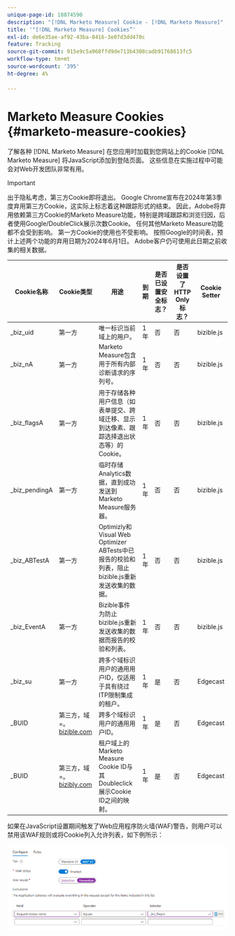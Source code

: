 ```yaml
---
unique-page-id: 18874590
description: "[!DNL Marketo Measure] Cookie - [!DNL Marketo Measure]"
title: '"[!DNL Marketo Measure] Cookies”'
exl-id: de6e35ae-af92-43ba-8416-3e07d3dd470c
feature: Tracking
source-git-commit: 915e9c5a968ffd9de713b4308cadb91768613fc5
workflow-type: tm+mt
source-wordcount: '395'
ht-degree: 4%

---
```


# Marketo Measure Cookies {#marketo-measure-cookies}

了解各种 [!DNL Marketo Measure] 在您应用时加载到您网站上的Cookie [!DNL Marketo Measure] 将JavaScript添加到登陆页面。 这些信息在实施过程中可能会对Web开发团队非常有用。

>[!IMPORTANT]
>
>出于隐私考虑，第三方Cookie即将退出。 Google Chrome宣布在2024年第3季度弃用第三方Cookie，这实际上标志着这种跟踪形式的结束。 因此，Adobe将弃用依赖第三方Cookie的Marketo Measure功能，特别是跨域跟踪和浏览归因，后者使用Google/DoubleClick展示次数Cookie。 任何其他Marketo Measure功能都不会受到影响。 第一方Cookie的使用也不受影响。 按照Google的时间表，预计上述两个功能的弃用日期为2024年6月1日。 Adobe客户仍可使用此日期之前收集的相关数据。

<table>
<thead>
  <tr>
    <th>Cookie名称</th>
    <th>Cookie类型</th>
    <th>用途</th>
    <th>到期</th>
    <th>是否已设置安全标志？<br></th>
    <th>是否设置了HTTP Only标志？</th>
    <th>Cookie Setter</th>
  </tr>
</thead>
<tbody>
  <tr>
    <td>_biz_uid</td>
    <td>第一方</td>
    <td>唯一标识当前域上的用户。</td>
    <td>1年</td>
    <td>否</td>
    <td>否</td>
    <td>bizible.js</td>
  </tr>
  <tr>
    <td>_biz_nA</td>
    <td>第一方</td>
    <td>Marketo Measure包含用于所有内部诊断请求的序列号。</td>
    <td>1年</td>
    <td>否</td>
    <td>否</td>
    <td>bizible.js</td>
  </tr>
  <tr>
    <td>_biz_flagsA</td>
    <td>第一方</td>
    <td>用于存储各种用户信息（如表单提交、跨域迁移、显示到达像素、跟踪选择退出状态等）的Cookie。</td>
    <td>1年</td>
    <td>否</td>
    <td>否</td>
    <td>bizible.js</td>
  </tr>
  <tr>
    <td>_biz_pendingA</td>
    <td>第一方</td>
    <td>临时存储Analytics数据，直到成功发送到Marketo Measure服务器。</td>
    <td>1年</td>
    <td>否</td>
    <td>否</td>
    <td>bizible.js</td>
  </tr>
  <tr>
    <td>_biz_ABTestA</td>
    <td>第一方</td>
    <td>Optimizly和Visual Web Optimizer ABTests中已报告的校验和列表，阻止bizible.js重新发送收集的数据。</td>
    <td>1年</td>
    <td>否</td>
    <td>否</td>
    <td>bizible.js</td>
  </tr>
  <tr>
    <td>_biz_EventA</td>
    <td>第一方</td>
    <td>Bizible事件为防止bizible.js重新发送收集的数据而报告的校验和列表。</td>
    <td>1年</td>
    <td>否</td>
    <td>否</td>
    <td>bizible.js</td>
  </tr>
  <tr>
    <td>_biz_su</td>
    <td>第一方</td>
    <td>跨多个域标识用户的通用用户ID，仅适用于具有绕过ITP限制集成的租户。</td>
    <td>1年</td>
    <td>是</td>
    <td>否</td>
    <td>Edgecast</td>
  </tr>
  <tr>
    <td>_BUID</td>
    <td>第三方，域=。<a href="http://bizible.com/">bizible.com</a></td>
    <td>跨多个域标识用户的通用用户ID。</td>
    <td>1年</td>
    <td>是</td>
    <td>否</td>
    <td>Edgecast</td>
  </tr>
  <tr>
    <td>_BUID</td>
    <td>第三方，域=。<a href="http://bizibly.com/">bizibly.com</a></td>
    <td>租户域上的Marketo Measure Cookie ID与其Doubleclick展示Cookie ID之间的映射。</td>
    <td>1年</td>
    <td>是</td>
    <td>否</td>
    <td>Edgecast</td>
  </tr>
</tbody>
</table>

如果在JavaScript设置期间触发了Web应用程序防火墙(WAF)警告，则用户可以禁用该WAF规则或将Cookie列入允许列表，如下例所示：

![](assets/marketo-measure-cookies-1.png)
